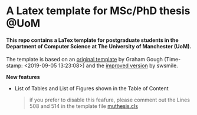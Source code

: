 A Latex template for MSc/PhD thesis @UoM
======

#### This repo contains a LaTex template for postgraduate students in the Department of Computer Science at The University of Manchester (UoM).

The template is based on an [original template](http://studentnet.cs.manchester.ac.uk/resources/latex/MUThesis/) by Graham Gough (Time-stamp: <2019-09-05 13:23:08>) and the [improved version](https://github.com/swsmile/UOM-CSMScDissertationTemplate) by swsmile.

**New features**
 - List of Tables and List of Figures shown in the Table of Content
   > if you prefer to disable this feafure, please comment out the Lines 508 and 514 in the template file [muthesis.cls](muthesis.cls)
